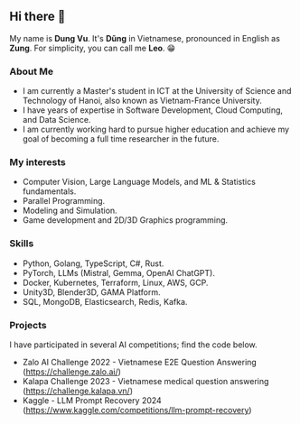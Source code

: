 ## Hi there 👋

My name is **Dung Vu**. It's **Dũng** in Vietnamese, pronounced in English as **Zung**. For simplicity, you can call me **Leo**. :grin:

### About Me

- I am currently a Master's student in ICT at the University of Science and Technology of Hanoi, also known as Vietnam-France University.
- I have years of expertise in Software Development, Cloud Computing, and Data Science.
- I am currently working hard to pursue higher education and achieve my goal of becoming a full time researcher in the future.

### My interests
- Computer Vision, Large Language Models, and ML & Statistics fundamentals.
- Parallel Programming.
- Modeling and Simulation.
- Game development and 2D/3D Graphics programming.

### Skills
- Python, Golang, TypeScript, C#, Rust.
- PyTorch, LLMs (Mistral, Gemma, OpenAI ChatGPT).
- Docker, Kubernetes, Terraform, Linux, AWS, GCP.
- Unity3D, Blender3D, GAMA Platform.
- SQL, MongoDB, Elasticsearch, Redis, Kafka.

### Projects

I have participated in several AI competitions; find the code below.

- Zalo AI Challenge 2022 - Vietnamese E2E Question Answering (https://challenge.zalo.ai/)
- Kalapa Challenge 2023 - Vietnamese medical question answering (https://challenge.kalapa.vn/)
- Kaggle - LLM Prompt Recovery 2024 (https://www.kaggle.com/competitions/llm-prompt-recovery)

<!--
**dungzvu/dungzvu** is a ✨ _special_ ✨ repository because its `README.md` (this file) appears on your GitHub profile.

Here are some ideas to get you started:

- 🔭 I’m currently working on ...
- 🌱 I’m currently learning ...
- 👯 I’m looking to collaborate on ...
- 🤔 I’m looking for help with ...
- 💬 Ask me about ...
- 📫 How to reach me: ...
- 😄 Pronouns: ...
- ⚡ Fun fact: ...
-->
